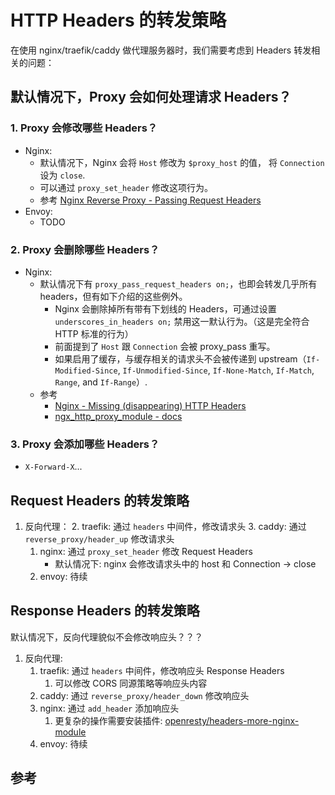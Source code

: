# HTTP Headers 的转发策略


在使用 nginx/traefik/caddy 做代理服务器时，我们需要考虑到 Headers 转发相关的问题：

## 默认情况下，Proxy 会如何处理请求 Headers？

### 1. Proxy 会修改哪些 Headers？

- Nginx:
  - 默认情况下，Nginx 会将 `Host` 修改为 `$proxy_host` 的值， 将 `Connection` 设为 `close`.
  - 可以通过 `proxy_set_header` 修改这项行为。
  - 参考 [Nginx Reverse Proxy - Passing Request Headers](https://docs.nginx.com/nginx/admin-guide/web-server/reverse-proxy/#headers)
- Envoy:
  - TODO

### 2. Proxy 会删除哪些 Headers？

- Nginx:
  - 默认情况下有 `proxy_pass_request_headers on;`，也即会转发几乎所有 headers，但有如下介绍的这些例外。
    - Nginx 会删除掉所有带有下划线的 Headers，可通过设置 `underscores_in_headers on;` 禁用这一默认行为。（这是完全符合 HTTP 标准的行为）
    - 前面提到了 `Host` 跟 `Connection` 会被 proxy_pass 重写。
    - 如果启用了缓存，与缓存相关的请求头不会被传递到 upstream（`If-Modified-Since`, `If-Unmodified-Since`, `If-None-Match`, `If-Match`, `Range`, and `If-Range`）.
  - 参考
    - [Nginx - Missing (disappearing) HTTP Headers](https://www.nginx.com/resources/wiki/start/topics/tutorials/config_pitfalls/#missing-disappearing-http-headers)
    - [ngx_http_proxy_module - docs](http://nginx.org/en/docs/http/ngx_http_proxy_module.html#proxy_pass_request_headers)

### 3. Proxy 会添加哪些 Headers？

- `X-Forward-X`...

## Request Headers 的转发策略

1. 反向代理：
   2. traefik: 通过 `headers` 中间件，修改请求头
   3. caddy: 通过 `reverse_proxy/header_up` 修改请求头
   1. nginx: 通过 `proxy_set_header` 修改 Request Headers
      - 默认情况下: nginx 会修改请求头中的 host 和 Connection -> close
   4. envoy: 待续

## Response Headers 的转发策略

默认情况下，反向代理貌似不会修改响应头？？？

1. 反向代理: 
   1. traefik: 通过 `headers` 中间件，修改响应头 Response Headers
      1. 可以修改 CORS 同源策略等响应头内容
   2. caddy: 通过 `reverse_proxy/header_down` 修改响应头
   3. nginx: 通过 `add_header` 添加响应头
      1. 更复杂的操作需要安装插件: [openresty/headers-more-nginx-module](https://github.com/openresty/headers-more-nginx-module)
   4. envoy: 待续


## 参考

